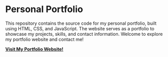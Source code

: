 # Personal Portfolio

This repository contains the source code for my personal portfolio, built using HTML, CSS, and JavaScript. The website serves as a portfolio to showcase my projects, skills, and contact information.
Welcome to explore my portfolio website and contact me!

**[Visit My Portfolio Website!](hanktchen18.github.io/hankchen.github.io/)**
